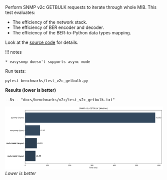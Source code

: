 Perform SNMP v2c GETBULK requests to iterate through whole MIB. This test evaluates:

* The efficiency of the network stack.
* The efficiency of BER encoder and decoder.
* The efficiency of the BER-to-Python data types mapping.

Look at the [source code][source] for details.

!!! notes

    * easysnmp doesn't supports async mode

Run tests:

```
pytest benchmarks/test_v2c_getbulk.py
```

**Results (lower is better)**

```
--8<-- "docs/benchmarks/v2c/test_v2c_getbulk.txt"
```

![Median chart](getbulk.png)
*Lower is better*

[source]: https://github.com/gufolabs/gufo_snmp/blob/master/benchmarks/test_v2c_getbulk.py